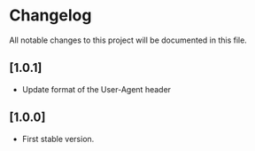 # Changelog
All notable changes to this project will be documented in this file.

## [1.0.1]

- Update format of the User-Agent header

## [1.0.0]

- First stable version.
